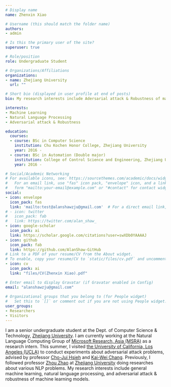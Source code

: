 ```yaml
---
# Display name
name: Zhenxin Xiao

# Username (this should match the folder name)
authors:
- admin

# Is this the primary user of the site?
superuser: true

# Role/position
role: Undergraduate Student

# Organizations/Affiliations
organizations:
- name: Zhejiang University
  url: ""

# Short bio (displayed in user profile at end of posts)
bio: My research interests include Adersarial attack & Robustness of machine learning models and natural language processing.

interests:
- Machine Learning
- Natural Language Processing
- Adversarial attack & Robustness

education:
  courses:
  - course: BSc in Computer Science
    institution: Chu Kochen Honor College, Zhejiang University
    year: 2016 - 
  - course: BSc in Automation (Double major) 
    institution: College of Control Science and Engineering, Zhejiang University
    year: 2016 - 

# Social/Academic Networking
# For available icons, see: https://sourcethemes.com/academic/docs/widgets/#icons
#   For an email link, use "fas" icon pack, "envelope" icon, and a link in the
#   form "mailto:your-email@example.com" or "#contact" for contact widget.
social:
- icon: envelope
  icon_pack: fas
  link: 'mailto:test@alanshawzju@gmail.com'  # For a direct email link, use "mailto:test@example.org".
# - icon: twitter
#   icon_pack: fab
#   link: https://twitter.com/alan_shaw_
- icon: google-scholar
  icon_pack: ai
  link: https://scholar.google.com/citations?user=swXDb0YAAAAJ
- icon: github
  icon_pack: fab
  link: https://github.com/AlanShaw-GitHub
# Link to a PDF of your resume/CV from the About widget.
# To enable, copy your resume/CV to `static/files/cv.pdf` and uncomment the lines below.  
- icon: cv
  icon_pack: ai
  link: "files/CV(Zhenxin Xiao).pdf"

# Enter email to display Gravatar (if Gravatar enabled in Config)
email: "alanshawzju@gmail.com"
  
# Organizational groups that you belong to (for People widget)
#   Set this to `[]` or comment out if you are not using People widget.  
user_groups:
- Researchers
- Visitors
---
```


 I am a senior undergraduate student at the Dept. of Computer Science & Technology, [Zhejiang University](http://www.zju.edu.cn/english/). I am currently working at the Natural Language Computing Group of [Microsoft Research, Asia (MSRA)](https://www.microsoft.com/en-us/research/lab/microsoft-research-asia/) as a research intern. This summer, I visited [the University of California, Los Angeles (UCLA)](http://www.ucla.edu/) to conduct experiments about adversarial attack problems, advised by professor [Cho-Jui Hsieh](http://web.cs.ucla.edu/~chohsieh/) and [Kai-Wei Chang](http://web.cs.ucla.edu/~kwchang/). Previously, I followed professor [Zhou Zhao](https://scholar.google.com/citations?user=IIoFY90AAAAJ) at [Zhejiang University](https://www.zju.edu.cn/) doing researches about various NLP problems. My research interests include general machine learning, natural language processing, and adversarial attack & robustness of machine learning models.  


